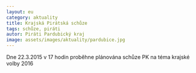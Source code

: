```yaml
---
layout: eu
category: aktuality
title: Krajská Pirátská schůze
tags: schůze, piráti
autor: Piráti Pardubický kraj
image: assets/images/aktuality/pardubice.jpg
---
```


Dne 22.3.2015 v 17 hodin proběhne plánována schůze PK na téma krajské volby 2016

